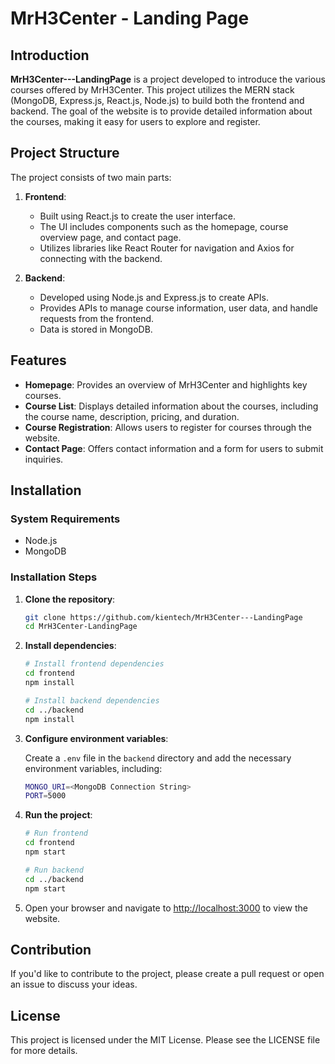 # MrH3Center - Landing Page

## Introduction

**MrH3Center---LandingPage** is a project developed to introduce the various courses offered by MrH3Center. This project utilizes the MERN stack (MongoDB, Express.js, React.js, Node.js) to build both the frontend and backend. The goal of the website is to provide detailed information about the courses, making it easy for users to explore and register.

## Project Structure

The project consists of two main parts:

1. **Frontend**:
   - Built using React.js to create the user interface.
   - The UI includes components such as the homepage, course overview page, and contact page.
   - Utilizes libraries like React Router for navigation and Axios for connecting with the backend.

2. **Backend**:
   - Developed using Node.js and Express.js to create APIs.
   - Provides APIs to manage course information, user data, and handle requests from the frontend.
   - Data is stored in MongoDB.

## Features

- **Homepage**: Provides an overview of MrH3Center and highlights key courses.
- **Course List**: Displays detailed information about the courses, including the course name, description, pricing, and duration.
- **Course Registration**: Allows users to register for courses through the website.
- **Contact Page**: Offers contact information and a form for users to submit inquiries.

## Installation

### System Requirements

- Node.js
- MongoDB

### Installation Steps

1. **Clone the repository**:

    ```bash
    git clone https://github.com/kientech/MrH3Center---LandingPage
    cd MrH3Center-LandingPage
    ```

2. **Install dependencies**:

    ```bash
    # Install frontend dependencies
    cd frontend
    npm install
    
    # Install backend dependencies
    cd ../backend
    npm install
    ```

3. **Configure environment variables**:

   Create a `.env` file in the `backend` directory and add the necessary environment variables, including:

    ```bash
    MONGO_URI=<MongoDB Connection String>
    PORT=5000
    ```

4. **Run the project**:

    ```bash
    # Run frontend
    cd frontend
    npm start
    
    # Run backend
    cd ../backend
    npm start
    ```

5. Open your browser and navigate to [http://localhost:3000](http://localhost:3000) to view the website.

## Contribution

If you'd like to contribute to the project, please create a pull request or open an issue to discuss your ideas.

## License

This project is licensed under the MIT License. Please see the LICENSE file for more details.
